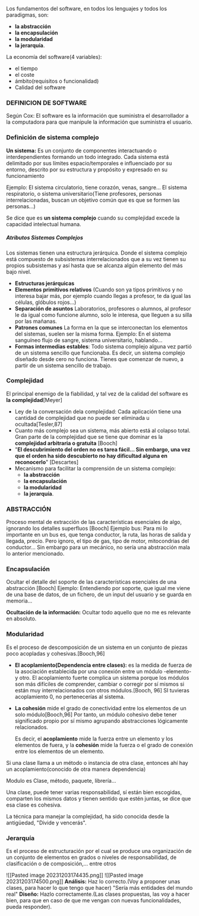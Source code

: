 Los fundamentos del software, en todos los lenguajes y todos los paradigmas, son:
- **la abstracción**
- **la encapsulación**
- **la modularidad** 
- **la jerarquía**.

La economía del software(4 variables):
- el tiempo
- el coste
-  ámbito(requisitos o funcionalidad)
- Calidad del software
### DEFINICION DE SOFTWARE
Según Cox:
El software es la información que  suministra el desarrollador a la computadora para que manipule la información que suministra el usuario.
### Definición de sistema complejo
**Un sistema:** Es un conjunto de componentes interactuando o interdependientes formando un todo integrado. Cada sistema está delimitado por sus límites espacio/temporales e influenciado por su entorno, descrito por su estructura y propósito y expresado en su funcionamiento

Ejemplo: El sistema circulatorio, tiene corazón, venas, sangre...
El sistema respiratorio, o sistema universitario(Tiene profesores, personas interrelacionadas, buscan un objetivo común que es que se formen las personas...)


Se dice que es **un sistema complejo** cuando su complejidad excede la capacidad intelectual humana.
##### Atributos Sistemas Complejos
Los sistemas tienen una estructura jerárquica.
Donde el sistema complejo está compuesto de subsistemas interrelacionados que a su vez tienen su propios subsistemas y así hasta que se alcanza algún elemento del más bajo nivel.

- **Estructuras jerárquicas**
- **Elementos primitivos relativos**
		(Cuando son ya tipos primitivos y no interesa bajar más, por ejemplo cuando llegas a profesor, te da igual las células, glóbulos rojos...)
- **Separación de asuntos**
		Laboratorios, profesores o alumnos, al profesor le da igual como funcione alumno, solo le interesa, que lleguen a su silla por las mañanas.
- **Patrones comunes**
		La forma en la que se interconectan los elementos del sistemas, suelen ser la misma forma. Ejemplo: En el sistema sanguíneo flujo de sangre, sistema universitario, hablando...
- **Formas intermedias estables**: Todo sistema complejo alguna vez partió de un sistema sencillo que funcionaba.
		Es decir, un sistema complejo diseñado desde cero no funciona. Tienes que comenzar de nuevo, a partir de un sistema sencillo de trabajo.
### Complejidad
El principal enemigo de la fiabilidad, y tal vez de la calidad del software es **la complejidad**\[Meyer\]
- Ley de la conversación dela complejidad: Cada aplicación tiene una cantidad de complejidad que no puede ser eliminada u ocultada\[Tesler,87\]
- Cuanto más complejo sea un sistema, más abierto está al colapso total. Gran parte de la complejidad que se tiene que dominar es la **complejidad arbitraria o gratuita** \[Booch\]
- "**El descubrimiento del orden no es tarea fácil... Sin embargo, una vez que el orden ha sido descubierto no hay dificultad alguna en reconocerlo**" \[Descartes\]
- Mecanismo para facilitar la comprensión de un sistema complejo:
	- **la abstracción**
	- **la encapsulación**
	- **la modularidad** 
	- **la jerarquía**.

### ABSTRACCIÓN
Proceso mental de extracción de las características esenciales de algo, ignorando los detalles superfluos \[Booch\]
Ejemplo bus:
	Para mi lo importante en un bus es, que tenga conductor, la ruta, las horas de salida y llegada, precio. Pero ignoro, el tipo de gas, tipo de motor, mitocondrias del conductor...
	Sin embargo para un mecánico, no sería una abstracción mala lo anterior mencionado.
### Encapsulación
Ocultar el detalle del soporte de las características esenciales de una abstracción \[Booch\]
Ejemplo:
Entendiendo por soporte, que igual me viene de una base de datos, de un fichero, de un input del usuario y se guarda en memoria...

**Ocultación de la información:** Ocultar todo aquello que no me es relevante en absoluto.
### Modularidad
Es el proceso de descomposición de un sistema en un conjunto de piezas poco acopladas y cohesivas.\[Booch,96\]
- **El acoplamiento(Dependencia entre clases):** es la medida de fuerza de la asociación establecida por una conexión entre un módulo -elemento- y otro. El acoplamiento fuerte complica un sistema porque los módulos son más difíciles de comprender, cambiar o corregir por sí mismos si están muy interrelacionados con otros módulos.\[Booch, 96\]
	SI tuvieras acoplamiento 0, no pertenecerías al sistema.
- **La cohesión** mide el grado de conectividad entre los elementos de un solo módulo\[Booch,96\] Por tanto, un módulo cohesivo debe tener significado propio por sí mismo agrupando abstracciones lógicamente relacionados.


	Es decir, el **acoplamiento** mide la fuerza entre un elemento y los elementos de fuera, y la **cohesión** mide la fuerza o el grado de conexión entre los elementos de un elemento.

Si una clase llama a un método o instancia de otra clase, entonces ahí hay un acoplamiento(conocido de otra manera dependencia)

Modulo es Clase, método, paquete, librería...

Una clase, puede tener varias responsabilidad, sí están bien escogidas, comparten los mismos datos y tienen sentido que estén juntas, se dice que esa clase es cohesiva.

La técnica para manejar la complejidad, ha sido conocida desde la antigüedad, "Divide y vencerás".

### Jerarquía
Es el proceso de estructuración por el cual se produce una organización de un conjunto de elementos en grados o niveles de responsabilidad, de clasificación o de composición,... entre otros

![[Pasted image 20231203174435.png]]
![[Pasted image 20231203174500.png]]
**Análisis:** Haz lo correcto.(Voy a proponer unas clases, para hacer lo que tengo que hacer)
"Sería más entidades del mundo real"
**Diseño:** Hazlo correctamente.(Las clases propuestas, las voy a hacer bien, para que en caso de que me vengan con nuevas funcionalidades, pueda responder).
